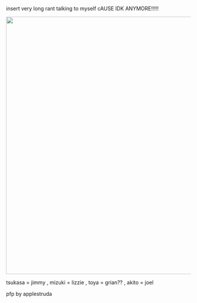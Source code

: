 insert very long rant talking to myself cAUSE IDK ANYMORE!!!!!

<img src="https://static.wikia.nocookie.net/projectsekai/images/3/39/I%27m_The_Lead%21.png/revision/latest/scale-to-width-down/1000?cb=20201210063832" width="700">
<p> tsukasa = jimmy , mizuki = lizzie , toya = grian?? , akito = joel

<p> pfp by applestruda 

